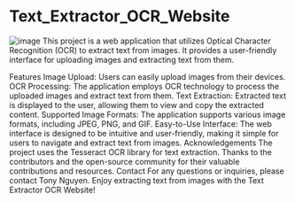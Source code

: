 # Text_Extractor_OCR_Website
![image](https://github.com/tonyduynguyen/Text_Extractor_OCR_Website/assets/130585999/06001b98-8ff6-488c-90e0-3a4105bb7f02)
This project is a web application that utilizes Optical Character Recognition (OCR) to extract text from images. It provides a user-friendly interface for uploading images and extracting text from them.

Features
Image Upload: Users can easily upload images from their devices.
OCR Processing: The application employs OCR technology to process the uploaded images and extract text from them.
Text Extraction: Extracted text is displayed to the user, allowing them to view and copy the extracted content.
Supported Image Formats: The application supports various image formats, including JPEG, PNG, and GIF.
Easy-to-Use Interface: The web interface is designed to be intuitive and user-friendly, making it simple for users to navigate and extract text from images.
Acknowledgements
The project uses the Tesseract OCR library for text extraction.
Thanks to the contributors and the open-source community for their valuable contributions and resources.
Contact
For any questions or inquiries, please contact Tony Nguyen.
Enjoy extracting text from images with the Text Extractor OCR Website!
